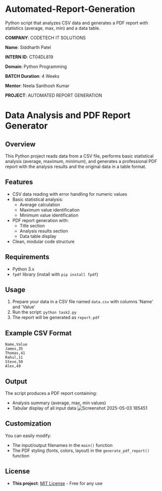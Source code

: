 # Automated-Report-Generation
Python script that analyzes CSV data and generates a PDF report with statistics (average, max, min) and a data table.

**COMPANY**: CODETECH IT SOLUTIONS

**Name**: Siddharth Patel

**INTERN ID**: CT04DL819

**Domain**: Python Programming

**BATCH Duration**: 4 Weeks

**Mentor**: Neela Santhosh Kumar

**PROJECT**: AUTOMATED REPORT GENERATION

# Data Analysis and PDF Report Generator

## Overview

This Python project reads data from a CSV file, performs basic statistical analysis (average, maximum, minimum), and generates a professional PDF report with the analysis results and the original data in a table format.

## Features

- CSV data reading with error handling for numeric values
- Basic statistical analysis:
  - Average calculation
  - Maximum value identification
  - Minimum value identification
- PDF report generation with:
  - Title section
  - Analysis results section
  - Data table display
- Clean, modular code structure

## Requirements

- Python 3.x
- `fpdf` library (install with `pip install fpdf`)

## Usage

1. Prepare your data in a CSV file named `data.csv` with columns 'Name' and 'Value'
2. Run the script: `python task2.py`
3. The report will be generated as `report.pdf`

## Example CSV Format

```
Name,Value
James,35
Thomas,41
Rahul,11
Steve,50
Alex,49
```

## Output

The script produces a PDF report containing:
- Analysis summary (average, max, min values)
- Tabular display of all input data
![Screenshot 2025-05-03 185451](https://github.com/user-attachments/assets/2674ecec-9208-48d0-b60d-611085de26d9)


## Customization

You can easily modify:
- The input/output filenames in the `main()` function
- The PDF styling (fonts, colors, layout) in the `generate_pdf_report()` function

## License
- **This project**: [MIT License](LICENSE) - Free for any use  
